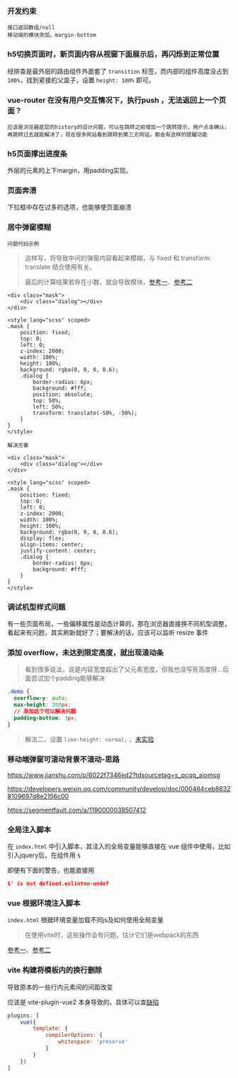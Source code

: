 ### 开发约束

```
接口返回数组/null
移动端的模块添加，margin-bottom
```



### h5切换页面时，新页面内容从视窗下面展示后，再闪烁到正常位置

经排查是最外层的路由组件外面套了 `transition` 标签，而内部的组件高度没占到 `100%`，找到紧接的父盒子，设置 `height: 100%` 即可。



### vue-router 在没有用户交互情况下，执行push ，无法返回上一个页面？

```
应该是浏览器底层的history的设计问题，可以在跳转之前增加一个跳转提示，用户点击确认，再跳转过去就能解决了，现在很多网站看到跳转到第三方网站，都会有这样的提醒功能
```



### h5页面撑出进度条

外层的元素的上下margin，用padding实现。



### 页面奔溃

下拉框中存在过多的选项，也能够使页面崩溃



### 居中弹窗模糊

`问题代码示例`

> 这样写，将导致中间的弹窗内容看起来模糊，与 fixed 和 transform: translate 结合使用有关。
>
> 最后的计算结果若存在小数，就会导致模块，[参考一](https://blog.csdn.net/linysuccess/article/details/101213856)、[参考二](https://segmentfault.com/q/1010000002926369?utm_source=sf-similar-question)

```vue
<div class="mask">
	<div class="dialog"></div>
</div>

<style lang="scss" scoped>
.mask {
    position: fixed;
    top: 0;
    left: 0;
    z-index: 2000;
    width: 100%;
    height: 100%;
    background: rgba(0, 0, 0, 0.6);
    .dialog {
        border-radius: 6px;
        background: #fff;
        position: absolute;
        top: 50%;
        left: 50%;
        transform: translate(-50%, -50%);
    }
}
</style>
```

`解决方案`

```vue
<div class="mask">
	<div class="dialog"></div>
</div>

<style lang="scss" scoped>
.mask {
    position: fixed;
    top: 0;
    left: 0;
    z-index: 2000;
    width: 100%;
    height: 100%;
    background: rgba(0, 0, 0, 0.6);
    display: flex;
    align-items: center;
    justify-content: center;
    .dialog {
        border-radius: 6px;
        background: #fff;
    }
}
</style>
```



### 调试机型样式问题

有一些页面布局，一些偏移属性是动态计算的，那在浏览器直接换不同机型调整，看起来有问题，其实刷新就好了；要解决的话，应该可以监听 resize 事件



### 添加 overflow，未达到限定高度，就出现滚动条

> 看到很多说法，说是内容宽度超出了父元素宽度，但我也没写死高度呀...后面尝试加个padding能够解决

```css
.demo {
  overflow-y: auto;
  max-height: 300px;
  // 添加这个可以解决问题
  padding-bottom: 3px;
}
```

> 解法二，设置 `line-height: normal;` ，[未实验](https://www.cnblogs.com/lovewhatIlove/p/16143478.html)



### 移动端弹窗可滚动背景不滚动-思路

https://www.jianshu.com/p/6022f7346ed2?tdsourcetag=s_pcqq_aiomsg

https://developers.weixin.qq.com/community/develop/doc/000484ceb88328109697d8e2156c00

https://segmentfault.com/a/1190000038507412



### 全局注入脚本

在 `index.html` 中引入脚本，其注入的全局变量能够直接在 vue 组件中使用，比如引入jquery后，在组件用 `$` 

即便有下面的警告，也能直接用 

```json
$' is not defined.eslintno-undef
```



### vue 根据环境注入脚本

`index.html` 根据环境变量加载不同js及如何使用全局变量

> 在使用vite时，这些操作会有问题，估计它们是webpack的东西

[参考一](https://blog.csdn.net/Maxiaobai_ing/article/details/119821145)、[参考二](https://www.jianshu.com/p/1d13c9fa9b1b)



### vite 构建将模板内的换行删除

导致原本的一些行内元素间的间距改变

应该是 vite-plugin-vue2 本身导致的，具体可以查[缺陷](https://github.com/vitejs/vite/issues/7035)

```javascript
plugins: [
    vue({
        template: {
            compilerOptions: {
                whitespace: 'preserve'
            }
        }
    })
]
```



